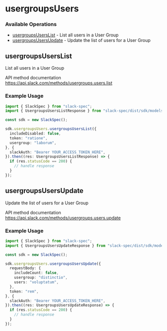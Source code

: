 # usergroupsUsers

### Available Operations

* [usergroupsUsersList](#usergroupsuserslist) - List all users in a User Group
* [usergroupsUsersUpdate](#usergroupsusersupdate) - Update the list of users for a User Group

## usergroupsUsersList

List all users in a User Group

API method documentation
<https://api.slack.com/methods/usergroups.users.list>

### Example Usage

```typescript
import { SlackSpec } from "slack-spec";
import { UsergroupsUsersListResponse } from "slack-spec/dist/sdk/models/operations";

const sdk = new SlackSpec();

sdk.usergroupsUsers.usergroupsUsersList({
  includeDisabled: false,
  token: "ratione",
  usergroup: "laborum",
}, {
  slackAuth: "Bearer YOUR_ACCESS_TOKEN_HERE",
}).then((res: UsergroupsUsersListResponse) => {
  if (res.statusCode == 200) {
    // handle response
  }
});
```

## usergroupsUsersUpdate

Update the list of users for a User Group

API method documentation
<https://api.slack.com/methods/usergroups.users.update>

### Example Usage

```typescript
import { SlackSpec } from "slack-spec";
import { UsergroupsUsersUpdateResponse } from "slack-spec/dist/sdk/models/operations";

const sdk = new SlackSpec();

sdk.usergroupsUsers.usergroupsUsersUpdate({
  requestBody: {
    includeCount: false,
    usergroup: "distinctio",
    users: "voluptatum",
  },
  token: "rem",
}, {
  slackAuth: "Bearer YOUR_ACCESS_TOKEN_HERE",
}).then((res: UsergroupsUsersUpdateResponse) => {
  if (res.statusCode == 200) {
    // handle response
  }
});
```

